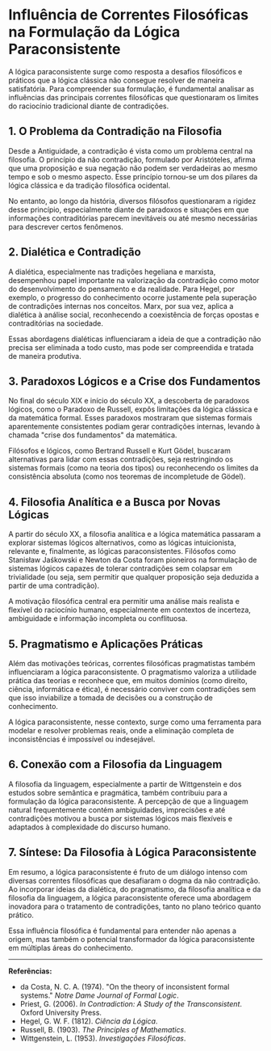 
# Influência de Correntes Filosóficas na Formulação da Lógica Paraconsistente

A lógica paraconsistente surge como resposta a desafios filosóficos e práticos que a lógica clássica não consegue resolver de maneira satisfatória. Para compreender sua formulação, é fundamental analisar as influências das principais correntes filosóficas que questionaram os limites do raciocínio tradicional diante de contradições.

## 1. O Problema da Contradição na Filosofia

Desde a Antiguidade, a contradição é vista como um problema central na filosofia. O princípio da não contradição, formulado por Aristóteles, afirma que uma proposição e sua negação não podem ser verdadeiras ao mesmo tempo e sob o mesmo aspecto. Esse princípio tornou-se um dos pilares da lógica clássica e da tradição filosófica ocidental.

No entanto, ao longo da história, diversos filósofos questionaram a rigidez desse princípio, especialmente diante de paradoxos e situações em que informações contraditórias parecem inevitáveis ou até mesmo necessárias para descrever certos fenômenos.

## 2. Dialética e Contradição

A dialética, especialmente nas tradições hegeliana e marxista, desempenhou papel importante na valorização da contradição como motor do desenvolvimento do pensamento e da realidade. Para Hegel, por exemplo, o progresso do conhecimento ocorre justamente pela superação de contradições internas nos conceitos. Marx, por sua vez, aplica a dialética à análise social, reconhecendo a coexistência de forças opostas e contraditórias na sociedade.

Essas abordagens dialéticas influenciaram a ideia de que a contradição não precisa ser eliminada a todo custo, mas pode ser compreendida e tratada de maneira produtiva.

## 3. Paradoxos Lógicos e a Crise dos Fundamentos

No final do século XIX e início do século XX, a descoberta de paradoxos lógicos, como o Paradoxo de Russell, expôs limitações da lógica clássica e da matemática formal. Esses paradoxos mostraram que sistemas formais aparentemente consistentes podiam gerar contradições internas, levando à chamada "crise dos fundamentos" da matemática.

Filósofos e lógicos, como Bertrand Russell e Kurt Gödel, buscaram alternativas para lidar com essas contradições, seja restringindo os sistemas formais (como na teoria dos tipos) ou reconhecendo os limites da consistência absoluta (como nos teoremas de incompletude de Gödel).

## 4. Filosofia Analítica e a Busca por Novas Lógicas

A partir do século XX, a filosofia analítica e a lógica matemática passaram a explorar sistemas lógicos alternativos, como as lógicas intuicionista, relevante e, finalmente, as lógicas paraconsistentes. Filósofos como Stanisław Jaśkowski e Newton da Costa foram pioneiros na formulação de sistemas lógicos capazes de tolerar contradições sem colapsar em trivialidade (ou seja, sem permitir que qualquer proposição seja deduzida a partir de uma contradição).

A motivação filosófica central era permitir uma análise mais realista e flexível do raciocínio humano, especialmente em contextos de incerteza, ambiguidade e informação incompleta ou conflituosa.

## 5. Pragmatismo e Aplicações Práticas

Além das motivações teóricas, correntes filosóficas pragmatistas também influenciaram a lógica paraconsistente. O pragmatismo valoriza a utilidade prática das teorias e reconhece que, em muitos domínios (como direito, ciência, informática e ética), é necessário conviver com contradições sem que isso inviabilize a tomada de decisões ou a construção de conhecimento.

A lógica paraconsistente, nesse contexto, surge como uma ferramenta para modelar e resolver problemas reais, onde a eliminação completa de inconsistências é impossível ou indesejável.

## 6. Conexão com a Filosofia da Linguagem

A filosofia da linguagem, especialmente a partir de Wittgenstein e dos estudos sobre semântica e pragmática, também contribuiu para a formulação da lógica paraconsistente. A percepção de que a linguagem natural frequentemente contém ambiguidades, imprecisões e até contradições motivou a busca por sistemas lógicos mais flexíveis e adaptados à complexidade do discurso humano.

## 7. Síntese: Da Filosofia à Lógica Paraconsistente

Em resumo, a lógica paraconsistente é fruto de um diálogo intenso com diversas correntes filosóficas que desafiaram o dogma da não contradição. Ao incorporar ideias da dialética, do pragmatismo, da filosofia analítica e da filosofia da linguagem, a lógica paraconsistente oferece uma abordagem inovadora para o tratamento de contradições, tanto no plano teórico quanto prático.

Essa influência filosófica é fundamental para entender não apenas a origem, mas também o potencial transformador da lógica paraconsistente em múltiplas áreas do conhecimento.

---

**Referências:**

- da Costa, N. C. A. (1974). "On the theory of inconsistent formal systems." *Notre Dame Journal of Formal Logic*.
- Priest, G. (2006). *In Contradiction: A Study of the Transconsistent*. Oxford University Press.
- Hegel, G. W. F. (1812). *Ciência da Lógica*.
- Russell, B. (1903). *The Principles of Mathematics*.
- Wittgenstein, L. (1953). *Investigações Filosóficas*.
```
